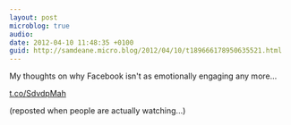 ```yaml
---
layout: post
microblog: true
audio: 
date: 2012-04-10 11:48:35 +0100
guid: http://samdeane.micro.blog/2012/04/10/t189666178950635521.html
---
```

My thoughts on why Facebook isn't as emotionally engaging any more…

[t.co/SdvdpMah](http://t.co/SdvdpMah)

(reposted when people are actually watching...)
